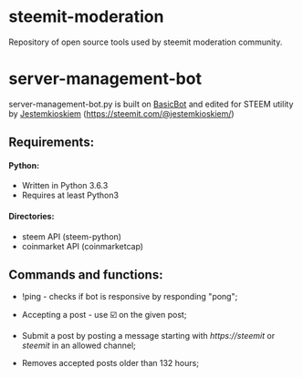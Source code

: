 # steemit-moderation
Repository of open source tools used by steemit moderation community.

# server-management-bot	
server-management-bot.py is built on [BasicBot](https://github.com/Habchy/BasicBot) and edited for STEEM utility by [Jestemkioskiem](https://github.com/Jestemkioskiem) (https://steemit.com/@jestemkioskiem/)

## Requirements:
#### Python:
* Written in Python 3.6.3
* Requires at least Python3
#### Directories:
* steem API (steem-python)
* coinmarket API (coinmarketcap)

## Commands and functions:

* !ping - checks if bot is responsive by responding "pong";

* Accepting a post - use :ballot_box_with_check: on the given post;

* Submit a post by posting a message starting with *https://steemit* or *steemit* in an allowed channel;

* Removes accepted posts older than 132 hours;

